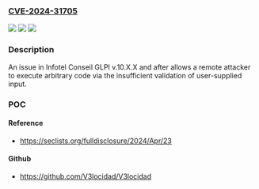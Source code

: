 ### [CVE-2024-31705](https://cve.mitre.org/cgi-bin/cvename.cgi?name=CVE-2024-31705)
![](https://img.shields.io/static/v1?label=Product&message=n%2Fa&color=blue)
![](https://img.shields.io/static/v1?label=Version&message=n%2Fa&color=blue)
![](https://img.shields.io/static/v1?label=Vulnerability&message=n%2Fa&color=brighgreen)

### Description

An issue in Infotel Conseil GLPI v.10.X.X and after allows a remote attacker to execute arbitrary code via the insufficient validation of user-supplied input.

### POC

#### Reference
- https://seclists.org/fulldisclosure/2024/Apr/23

#### Github
- https://github.com/V3locidad/V3locidad

